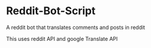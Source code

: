 # Reddit-Bot-Script
A reddit bot that translates comments and posts in reddit

This uses reddit API and google Translate API
